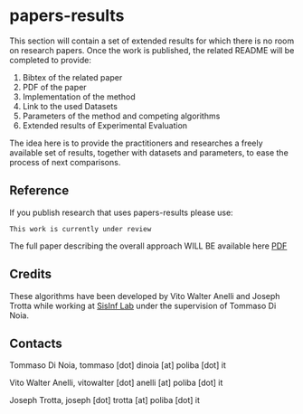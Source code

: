 # papers-results

This section will contain a set of extended results for which there is no room on research papers. Once the work is published, the related README will be completed to provide:
1. Bibtex of the related paper
2. PDF of the paper
3. Implementation of the method
4. Link to the used Datasets 
5. Parameters of the method and competing algorithms
6. Extended results of Experimental Evaluation

The idea here is to provide the practitioners and researches a freely available set of results, together with datasets and parameters, to ease the process of next comparisons.

## Reference
If you publish research that uses papers-results please use:
~~~
This work is currently under review
~~~
The full paper describing the overall approach WILL BE available here [PDF](link)

## Credits
These algorithms have been developed by Vito Walter Anelli and Joseph Trotta while working at [SisInf Lab](http://sisinflab.poliba.it) under the supervision of Tommaso Di Noia.  

## Contacts

   Tommaso Di Noia, tommaso [dot] dinoia [at] poliba [dot] it  
   
   Vito Walter Anelli, vitowalter [dot] anelli [at] poliba [dot] it 
   
   Joseph Trotta, joseph [dot] trotta [at] poliba [dot] it 
